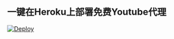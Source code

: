 ## 一键在Heroku上部署免费Youtube代理
[![Deploy](https://www.herokucdn.com/deploy/button.svg)](https://heroku.com/deploy)


